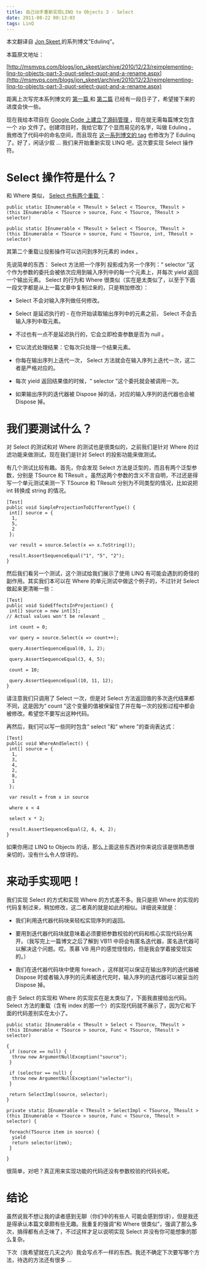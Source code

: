 ```yaml
---
title: 自己动手重新实现LINQ to Objects 3 - Select
date: 2011-08-22 00:13:03
tags: LinQ
---
```

本文翻译自  [ Jon Skeet  ](http://stackoverflow.com/users/22656/jon-skeet) 的系列博文"Edulinq"。

本篇原文地址：

[http://msmvps.com/blogs/jon_skeet/archive/2010/12/23/reimplementing-linq-to-objects-part-3-quot-select-quot-and-a-rename.aspx](http://msmvps.com/blogs/jon_skeet/archive/2010/12/23/reimplementing-linq-to-objects-part-3-quot-select-quot-and-a-rename.aspx)


距离上次写完本系列博文的  [ 第一篇  ](http://msmvps.com/blogs/jon_skeet/archive/2010/09/03/reimplementing-linq-to-objects-part-1-introduction.aspx) 和  [ 第二篇](http://msmvps.com/blogs/jon_skeet/archive/2010/09/03/reimplementing-linq-to-objects-part-2-quot-where-quot.aspx) 已经有一段日子了，希望接下来的进度会快一些。

现在我给本项目在  [ Google Code  上建立了源码管理  ](http://edulinq.googlecode.com/)
，现在就无需每篇博文包含一个  zip  文件了。创建项目时，我给它取了个显而易见的名字，叫做  Edulinq  。我修改了代码中的命名空间，而且现在
[ 这一系列博文的  tag](http://msmvps.com/blogs/jon_skeet/archive/tags/Edulinq/default.aspx) 也修改为了
Edulinq  了。好了，闲话少叙  ...  我们来开始重新实现  LINQ  吧，这次要实现  Select  操作符。  

# Select  操作符是什么？

和  Where  类似，  [ Select  也有两个重载  ](http://msdn.microsoft.com/en-us/library/bb357126.aspx) ：

```
public static IEnumerable < TResult > Select < TSource, TResult > (this IEnumerable < TSource > source, Func < TSource, TResult > selector)

public static IEnumerable < TResult > Select < TSource, TResult > (this IEnumerable < TSource > source, Func < TSource, int, TResult > selector)
```

其第二个重载让投影操作可以访问到序列元素的  index  。

先说简单的东西：  Select  方法把一个序列 投影成为另一个序列：“  selector
”这个作为参数的委托会被依次应用到输入序列中的每一个元素上，并每次  yield  返回一个输出元素。  Select  的行为和  Where
很类似（实在是太类似了，以至于下面一段文字都是从上一篇文章中复制过来的，只是稍加修改）：  

+ Select  不会对输入序列做任何修改。

+ Select  是延迟执行的  -  在你开始读取输出序列中的元素之前，  Select  不会去输入序列中取元素。

+ 不过也有一点不是延迟执行的，它会立即检查参数是否为  null 。

+ 它以流式处理结果：它每次只处理一个结果元素。

+ 你每在输出序列上迭代一次，  Select  方法就会在输入序列上迭代一次，这二者是严格对应的。

+ 每次  yield  返回结果值的时候，“  selector  ”这个委托就会被调用一次。

+ 如果输出序列的迭代器被  Dispose  掉的话，对应的输入序列的迭代器也会被  Dispose  掉。  

# 我们要测试什么？

对  Select  的测试和对  Where  的测试也是很类似的，之前我们是针对  Where  的过滤功能来做测试，现在我们是针对  Select
的投影功能来做测试。

有几个测试比较有趣。首先，你会发现  Select  方法是泛型的，而且有两个泛型参数，分别是  TSource  和  TResult
。虽然这两个参数的含义不言自明，不过还是得写一个单元测试来测一下  TSource  和  TResult  分别为不同类型的情况，比如说把  int
转换成  string  的情况。  

```
[Test]
public void SimpleProjectionToDifferentType() {
 int[] source = {
  1,
  5,
  2
 };

 var result = source.Select(x => x.ToString());

 result.AssertSequenceEqual("1", "5", "2");
}  
```

然后我们看另一个测试，这个测试给我们展示了使用  LINQ  有可能会遇到的奇怪的副作用。其实我们本可以在  Where
的单元测试中做这个例子的，不过针对  Select  做起来更清晰一些：  
```
[Test]
public void SideEffectsInProjection() {
 int[] source = new int[3];
// Actual values won't be relevant _

 int count = 0;

 var query = source.Select(x => count++);

 query.AssertSequenceEqual(0, 1, 2);

 query.AssertSequenceEqual(3, 4, 5);

 count = 10;

 query.AssertSequenceEqual(10, 11, 12);
}  
```

请注意我们只调用了  Select  一次，但是对  Select  方法返回值的多次迭代结果都不同，这是因为“  count
”这个变量的值被保留住了并在每一次的投影过程中都会被修改。希望您不要写出这种代码。

再然后，我们可以写一些同时包含“  select  ”和“  where  ”的查询表达式：  
```
[Test]
public void WhereAndSelect() {
 int[] source = {
  1,
  3,
  4,
  2,
  8,
  1
 };

 var result = from x in source

 where x < 4

 select x * 2;

 result.AssertSequenceEqual(2, 6, 4, 2);
}
```

如果你用过  LINQ to Objects  的话，那么上面这些东西对你来说应该是很熟悉很亲切的，没有什么令人惊讶的。  

# 来动手实现吧！


我们实现  Select  的方式和实现  Where  的方式差不多。我只是把  Where
的实现的代码复制过来，稍加修改，这二者真的就是如此的相似。详细说来就是：  

+ 我们利用迭代器代码块来轻松实现序列的返回。

+ 要用到迭代器代码块就意味着必须要把参数校验的代码和核心实现代码分离开。（我写完上一篇博文之后了解到  VB11
中将会有匿名迭代器，匿名迭代器可以解决这个问题。哎。羡慕  VB  用户的感觉怪怪的，但是我会学着接受现实的。）

+ 我们在迭代器代码块中使用  foreach  ，这样就可以保证在输出序列的迭代器被  Dispose
时或者输入序列的元素被迭代完时，输入序列的迭代器可以被妥当的  Dispose  掉。  

由于  Select  的实现和  Where  的实现实在是太类似了，下面我直接给出代码。  Select  方法的重载（含有  index
的那一个）的实现代码就不展示了，因为它和下面的代码差别实在太小了。  
```
public static IEnumerable < TResult > Select < TSource, TResult > (this IEnumerable < TSource > source, Func < TSource, TResult > selector)

{
 if (source == null) {
  throw new ArgumentNullException("source");
 }

 if (selector == null) {
  throw new ArgumentNullException("selector");
 }

 return SelectImpl(source, selector);
}

private static IEnumerable < TResult > SelectImpl < TSource, TResult > (this IEnumerable < TSource > source, Func < TSource, TResult > selector) {

 foreach(TSource item in source) {
  yield
  return selector(item);
 }

}
```

很简单，对吧？真正用来实现功能的代码还没有参数校验的代码长呢。  

# 结论


虽然说我不想让我的读者感到无聊（你们中的有些人 可能会感到惊讶），但是我还是得承认本篇文章颇有些无趣。我重复的强调“和  Where
很类似”，强调了那么多次，搞得都有点乏味了，不过这样才足以说明实现  Select  并没有你可能想象的那么复杂。

下次（我希望就在几天之内）我会写点不一样的东西。我还不确定下次要写哪个方法，待选的方法还有很多  ...
